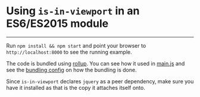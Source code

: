 # Using `is-in-viewport` in an ES6/ES2015 module
-----

Run `npm install && npm start` and point your browser to `http://localhost:8000` to see the running example.

The code is bundled using [rollup](https://github.com/rollup/rollup).
You can see how it used in [main.js](./main.js) and see the [bundling config](./rollup.config.js) on how the bundling is done.

Since `is-in-viewport` declares `jquery` as a peer dependency, make sure you have it installed as that is the copy it attaches itself onto.
